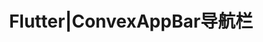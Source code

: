 ---
layout: post
title: "Flutter|ConvexAppBar导航栏"
link: "https://bar.hacktons.cn"
target: _blank
featured-img: 2019-03-06-01
summary: "ConvexBottomBar是一个底部导航栏组件，用于展现凸起的TAB效果，支持多种内置样式与动画交互。你可以在https://appbar.codemagic.app上找到在线样例"
---